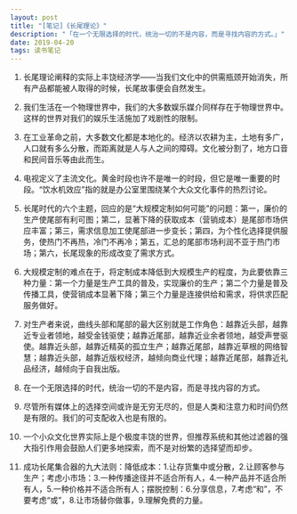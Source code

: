 ```yaml
---
layout: post
title: "[笔记]《长尾理论》"
description: "「在一个无限选择的时代，统治一切的不是内容，而是寻找内容的方式。」"
date: 2019-04-20
tags: 读书笔记
---
```

1. 长尾理论阐释的实际上丰饶经济学——当我们文化中的供需瓶颈开始消失，所有产品都能被人取得的时候，长尾故事便会自然发生。
2. 我们生活在一个物理世界中，我们的大多数娱乐媒介同样存在于物理世界中。这样的世界对我们的娱乐生活施加了戏剧性的限制。
3. 在工业革命之前，大多数文化都是本地化的。经济以农耕为主，土地有多广，人口就有多么分散，而距离就是人与人之间的障碍。文化被分割了，地方口音和民间音乐等由此而生。
4. 电视定义了主流文化。黄金时段也许不是唯一的时段，但它是唯一重要的时段。“饮水机效应”指的就是办公室里围绕某个大众文化事件的热烈讨论。
5. 长尾时代的六个主题，回应的是“大规模定制如何可能”的问题：第一，廉价的生产使尾部有利可图；第二，显著下降的获取成本（营销成本）是尾部市场供应丰富；第三，需求信息加工使尾部进一步变长；第四，为个性化选择提供服务，使热门不再热，冷门不再冷；第五，汇总的尾部市场利润不亚于热门市场；第六，长尾现象的形成改变了需求方式。
5. 大规模定制的难点在于，将定制成本降低到大规模生产的程度，为此要依靠三种力量：第一个力量是生产工具的普及，实现廉价的生产；第二个力量是普及传播工具，使营销成本显著下降；第三个力量是连接供给和需求，将供求匹配服务做好。
6. 对生产者来说，曲线头部和尾部的最大区别就是工作角色：越靠近头部，越靠近专业者领地，越受金钱驱使；越靠近尾部，越靠近业余者领地，越受声誉驱使。越靠近头部，越靠近精英的孤立生产；越靠近尾部，越靠近草根的网络智慧；越靠近头部，越靠近版权经济，越倾向商业代理；越靠近尾部，越靠近礼品经济，越倾向于自我出版。
7. 在一个无限选择的时代，统治一切的不是内容，而是寻找内容的方式。
8. 尽管所有媒体上的选择空间或许是无穷无尽的，但是人类和注意力和时间仍然是有限的。我们的可支配收入也是有限的。

9. 一个小众文化世界实际上是个极度丰饶的世界，但推荐系统和其他过滤器的强大指引作用会鼓励人们更多地探索，而不是对纷繁的选择望而却步。

10. 成功长尾集合器的九大法则：降低成本：1.让存货集中或分散，2.让顾客参与生产；考虑小市场：3.一种传播途径并不适合所有人，4.一种产品并不适合所有人，5.一种价格并不适合所有人；摆脱控制：6.分享信息，7.考虑“和”，不要考虑“或”，8.让市场替你做事，9.理解免费的力量。